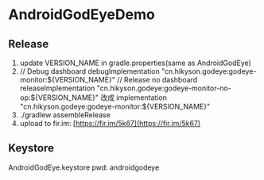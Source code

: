 # AndroidGodEyeDemo

## Release

1. update VERSION_NAME in gradle.properties(same as AndroidGodEye)
2. // Debug dashboard
   debugImplementation "cn.hikyson.godeye:godeye-monitor:${VERSION_NAME}"
   // Release no dashboard
   releaseImplementation "cn.hikyson.godeye:godeye-monitor-no-op:${VERSION_NAME}"
   改成
   implementation "cn.hikyson.godeye:godeye-monitor:${VERSION_NAME}"
3. ./gradlew assembleRelease
4. upload to fir.im: [https://fir.im/5k67](https://fir.im/5k67)

## Keystore

AndroidGodEye.keystore
pwd: androidgodeye